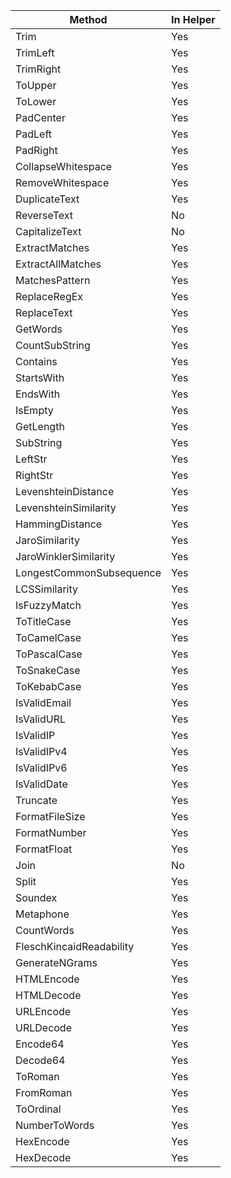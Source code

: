 ﻿| Method | In Helper |
|---|---|
| Trim | Yes |
| TrimLeft | Yes |
| TrimRight | Yes |
| ToUpper | Yes |
| ToLower | Yes |
| PadCenter | Yes |
| PadLeft | Yes |
| PadRight | Yes |
| CollapseWhitespace | Yes |
| RemoveWhitespace | Yes |
| DuplicateText | Yes |
| ReverseText | No |
| CapitalizeText | No |
| ExtractMatches | Yes |
| ExtractAllMatches | Yes |
| MatchesPattern | Yes |
| ReplaceRegEx | Yes |
| ReplaceText | Yes |
| GetWords | Yes |
| CountSubString | Yes |
| Contains | Yes |
| StartsWith | Yes |
| EndsWith | Yes |
| IsEmpty | Yes |
| GetLength | Yes |
| SubString | Yes |
| LeftStr | Yes |
| RightStr | Yes |
| LevenshteinDistance | Yes |
| LevenshteinSimilarity | Yes |
| HammingDistance | Yes |
| JaroSimilarity | Yes |
| JaroWinklerSimilarity | Yes |
| LongestCommonSubsequence | Yes |
| LCSSimilarity | Yes |
| IsFuzzyMatch | Yes |
| ToTitleCase | Yes |
| ToCamelCase | Yes |
| ToPascalCase | Yes |
| ToSnakeCase | Yes |
| ToKebabCase | Yes |
| IsValidEmail | Yes |
| IsValidURL | Yes |
| IsValidIP | Yes |
| IsValidIPv4 | Yes |
| IsValidIPv6 | Yes |
| IsValidDate | Yes |
| Truncate | Yes |
| FormatFileSize | Yes |
| FormatNumber | Yes |
| FormatFloat | Yes |
| Join | No |
| Split | Yes |
| Soundex | Yes |
| Metaphone | Yes |
| CountWords | Yes |
| FleschKincaidReadability | Yes |
| GenerateNGrams | Yes |
| HTMLEncode | Yes |
| HTMLDecode | Yes |
| URLEncode | Yes |
| URLDecode | Yes |
| Encode64 | Yes |
| Decode64 | Yes |
| ToRoman | Yes |
| FromRoman | Yes |
| ToOrdinal | Yes |
| NumberToWords | Yes |
| HexEncode | Yes |
| HexDecode | Yes |
